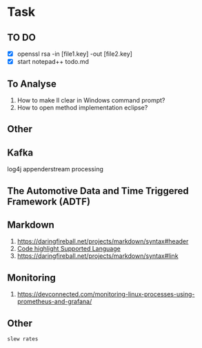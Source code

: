 # Task
## TO DO
 - [x] openssl rsa -in [file1.key] -out [file2.key]
 - [x] start notepad++ todo.md
## To Analyse 
1. How to make ll clear in Windows command prompt?
1. How to open method implementation eclipse?


## Other
## Kafka 
log4j appenderstream processing

## The Automotive Data and Time Triggered Framework (ADTF) 

## Markdown
1. https://daringfireball.net/projects/markdown/syntax#header
1. [Code highlight Supported Language](http://www.rubycoloredglasses.com/2013/04/languages-supported-by-github-flavored-markdown/)
1. https://daringfireball.net/projects/markdown/syntax#link


## Monitoring
1. https://devconnected.com/monitoring-linux-processes-using-prometheus-and-grafana/
## Other

```
slew rates
```
